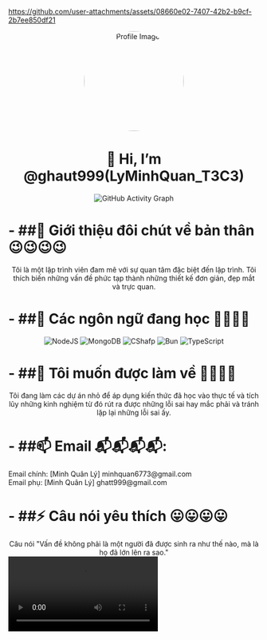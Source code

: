 
https://github.com/user-attachments/assets/08660e02-7407-42b2-b9cf-2b7ee850df21

  <div align="center">
  <img src="https://cdn.discordapp.com/attachments/1179432207010508841/1298175305630089269/145711398.jpg?ex=67189b77&is=671749f7&hm=dfab8f604b5283d460f5c18ee0912c2225b1f827445cebdbdc13caa85ce6ce48&" alt="Profile Image" width="200" height="200" style="border-radius: 50%;">
  <h1>
👋 Hi, I’m @ghaut999(LyMinhQuan_T3C3)
  </h1>
<p align="center">
  <img src="https://github-readme-activity-graph.vercel.app/graph?username=ghaut999&theme=vue" alt="GitHub Activity Graph" />
</p>
  </div>
    <h1>
     - ##👀 Giới thiệu đôi chút về bản thân 😉😉😉😉 
    </h1>
<div align="center">
<b1>
Tôi là một lập trình viên đam mê với sự quan tâm đặc biệt đến lập trình. Tôi thích biến những vấn đề phức tạp thành những thiết kế đơn giản, đẹp mắt và trực quan.
</b1>   
</div>
<h1>
  - ##🌱 Các ngôn ngữ đang học 🤔🤔🤔🤔
</h1>
<p align="center">
  <img src="https://img.shields.io/badge/-NodeJS-000000?style=for-the-badge&logo=NodeJS&logoColor=white" alt="NodeJS">
  <img src="https://img.shields.io/badge/-MongoDB-47A248?style=for-the-badge&logo=mongodb&logoColor=white" alt="MongoDB">
  <img src="https://img.shields.io/badge/-CShafp-FF6B6B?style=for-the-badge&logo=CShafp&logoColor=white" alt="CShafp">
  <img src="https://img.shields.io/badge/-Bun-0095D5?style=for-the-badge&logo=Bun&logoColor=white" alt="Bun">
  <img src="https://img.shields.io/badge/-TypeScript-4285F4?style=for-the-badge&logo=TypeScript-compose&logoColor=white" alt="TypeScript">
</p>
<h1>
- ##💞️ Tôi muốn được làm về 🤗🤗🤗🤗
</h1>
<div align="center">
<b1>
Tôi đang làm các dự án nhỏ để áp dụng kiến thức đã học vào thực tế và tích lũy những kinh nghiệm từ đó rút ra được những lỗi sai hay mắc phải và tránh lặp lại những lỗi sai ấy.
</b1>   
</div>
<h1>
  - ##📫 Email 📬📬📬📬:
</h1> 
  Email chính: [Minh Quân Lý] minhquan6773@gmail.com <br>
  Email phụ: [Minh Quân Lý] ghatt999@gmail.com
<h1> 
- ##⚡ Câu nói yêu thích 😛😛😛😛
</h1>
<div align="center">
  <b1>
Câu nói "Vấn đề không phải là một người đã được sinh ra như thế nào, mà là họ đã lớn lên ra sao."
</b1>   
</div>
 </div>
 <div>
   <video controls>
  <source src="https://discord.com/channels/1277851227861811313/1277851227861811316/1295653941568339989">
</video>
 </div> 

